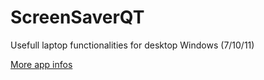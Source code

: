 # ScreenSaverQT
Usefull laptop functionalities for desktop Windows (7/10/11)

[More app infos](https://github.com/seb-dal/ScreenSaverQT/wiki/ScreenSaver)

